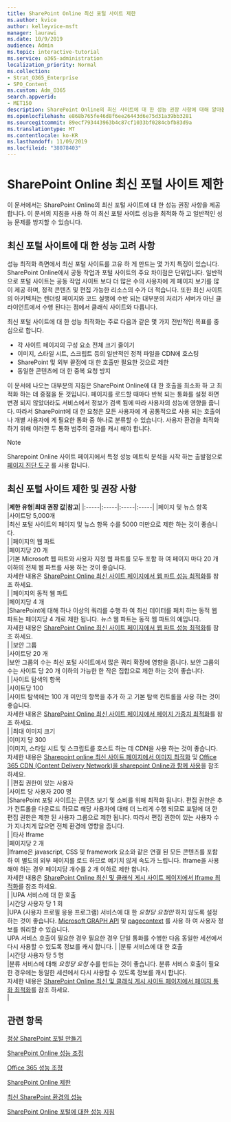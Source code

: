```yaml
---
title: SharePoint Online 최신 포털 사이트 제한
ms.author: kvice
author: kelleyvice-msft
manager: laurawi
ms.date: 10/9/2019
audience: Admin
ms.topic: interactive-tutorial
ms.service: o365-administration
localization_priority: Normal
ms.collection:
- Strat_O365_Enterprise
- SPO_Content
ms.custom: Adm_O365
search.appverid:
- MET150
description: SharePoint Online의 최신 사이트에 대 한 성능 권장 사항에 대해 알아봅니다.
ms.openlocfilehash: e868b765fe46d8f6ee26443d6e75d31a39bb3281
ms.sourcegitcommit: 89ecf793443963b4c87cf1033bf0284cbfb83d9a
ms.translationtype: MT
ms.contentlocale: ko-KR
ms.lasthandoff: 11/09/2019
ms.locfileid: "38078403"
---
```

# <a name="sharepoint-online-modern-portal-site-limits"></a>SharePoint Online 최신 포털 사이트 제한

이 문서에서는 SharePoint Online의 최신 포털 사이트에 대 한 성능 권장 사항을 제공 합니다. 이 문서의 지침을 사용 하 여 최신 포털 사이트 성능을 최적화 하 고 일반적인 성능 문제를 방지할 수 있습니다.

## <a name="performance-considerations-for-modern-portal-sites"></a>최신 포털 사이트에 대 한 성능 고려 사항

성능 최적화 측면에서 최신 포털 사이트를 고유 하 게 만드는 몇 가지 특징이 있습니다. SharePoint Online에서 공동 작업과 포털 사이트의 주요 차이점은 단위입니다. 일반적으로 포털 사이트는 공동 작업 사이트 보다 더 많은 수의 사용자에 게 페이지 보기를 많이 제공 하며, 정적 콘텐츠 및 편집 가능한 리소스의 수가 더 적습니다. 또한 최신 사이트의 아키텍처는 렌더링 페이지와 코드 실행에 수반 되는 대부분의 처리가 서버가 아닌 클라이언트에서 수행 된다는 점에서 클래식 사이트와 다릅니다.

최신 포털 사이트에 대 한 성능 최적화는 주로 다음과 같은 몇 가지 전반적인 목표를 중심으로 합니다.

- 각 사이트 페이지의 구성 요소 전체 크기 줄이기
- 이미지, 스타일 시트, 스크립트 등의 일반적인 정적 파일을 CDN에 호스팅
- SharePoint 및 외부 끝점에 대 한 호출만 필요한 것으로 제한
- 동일한 콘텐츠에 대 한 중복 요청 방지

이 문서에 나오는 대부분의 지침은 SharePoint Online에 대 한 호출을 최소화 하 고 최적화 하는 데 중점을 둔 것입니다. 페이지를 로드할 때마다 반복 되는 통화를 설정 하면 변경 되지 않았더라도 서비스에서 정보가 검색 됨에 따라 사용자의 성능에 영향을 줍니다. 따라서 SharePoint에 대 한 요청은 모든 사용자에 게 공통적으로 사용 되는 호출이 나 개별 사용자에 게 필요한 통화 중 하나로 분류할 수 있습니다. 사용자 환경을 최적화 하기 위해 이러한 두 통화 범주의 결과를 캐시 해야 합니다.

>[!NOTE]
>Sharepoint Online 사이트 페이지에서 특정 성능 메트릭 분석을 시작 하는 출발점으로 [페이지 진단 도구](https://aka.ms/perftool) 를 사용 합니다.

## <a name="modern-portal-site-limits-and-recommendations"></a>최신 포털 사이트 제한 및 권장 사항

|**제한 유형**|**최대 권장 값**|**참고**|
|:-----|:-----|:-----|:-----|
|페이지 및 뉴스 항목  <br/> |사이트당 5,000개  <br/> |최신 포털 사이트의 페이지 및 뉴스 항목 수를 5000 미만으로 제한 하는 것이 좋습니다.  <br/> |
|페이지의 웹 파트  <br/> |페이지당 20 개  <br/> |기본 Microsoft 웹 파트와 사용자 지정 웹 파트를 모두 포함 하 여 페이지 마다 20 개 이하의 전체 웹 파트를 사용 하는 것이 좋습니다. <br/> 자세한 내용은 [SharePoint Online 최신 사이트 페이지에서 웹 파트 성능 최적화](modern-web-part-optimization.md)를 참조 하세요.  <br/> |
|페이지의 동적 웹 파트  <br/> |페이지당 4 개  <br/> |SharePoint에 대해 하나 이상의 쿼리를 수행 하 여 최신 데이터를 페치 하는 동적 웹 파트는 페이지당 4 개로 제한 됩니다. _뉴스_ 웹 파트는 동적 웹 파트의 예입니다. <br/> 자세한 내용은 [SharePoint Online 최신 사이트 페이지에서 웹 파트 성능 최적화](modern-web-part-optimization.md)를 참조 하세요.    <br/> |
|보안 그룹  <br/> |사이트당 20 개  <br/> |보안 그룹의 수는 최신 포털 사이트에서 많은 쿼리 확장에 영향을 줍니다. 보안 그룹의 수는 사이트 당 20 개 이하의 가능한 한 작은 집합으로 제한 하는 것이 좋습니다.  <br/> |
|사이트 탐색의 항목  <br/> |사이트당 100  <br/> |사이트 탐색에는 100 개 미만의 항목을 추가 하 고 기본 탐색 컨트롤을 사용 하는 것이 좋습니다.  <br/> 자세한 내용은 [SharePoint Online 최신 사이트 페이지에서 페이지 가중치 최적화](modern-page-weight-optimization.md)를 참조 하세요. <br/> |
|최대 이미지 크기  <br/> |이미지 당 300  <br/> |이미지, 스타일 시트 및 스크립트를 호스트 하는 데 CDN을 사용 하는 것이 좋습니다. <br/>자세한 내용은 [Sharepoint online 최신 사이트 페이지에서 이미지 최적화](modern-image-optimization.md) 및 [Office 365 CDN (Content Delivery Network)을 sharepoint Online과 함께 사용](use-office-365-cdn-with-spo.md)을 참조 하세요.  <br/> |
|편집 권한이 있는 사용자  <br/> |사이트 당 사용자 200 명  <br/> |SharePoint 포털 사이트는 콘텐츠 보기 및 소비를 위해 최적화 됩니다. 편집 권한은 추가 컨트롤을 다운로드 하므로 해당 사용자에 대해 더 느리게 수행 되므로 포털에 대 한 편집 권한은 제한 된 사용자 그룹으로 제한 됩니다. 따라서 편집 권한이 있는 사용자 수가 지나치게 많으면 전체 환경에 영향을 줍니다. <br/> |
|타사 Iframe  <br/> |페이지당 2 개  <br/> |Iframe은 javascript, CSS 및 framework 요소와 같은 연결 된 모든 콘텐츠를 포함 하 여 별도의 외부 페이지를 로드 하므로 예기치 않게 속도가 느립니다. Iframe을 사용 해야 하는 경우 페이지당 개수를 2 개 이하로 제한 합니다.<br/> 자세한 내용은 [SharePoint Online 최신 및 클래식 게시 사이트 페이지에서 Iframe 최적화](modern-iframe-optimization.md)를 참조 하세요. <br/> |
|UPA 서비스에 대 한 호출  <br/> |시간당 사용자 당 1 회  <br/> |UPA (사용자 프로필 응용 프로그램) 서비스에 대 한 _요청당 요청만_ 하지 않도록 설정 하는 것이 좋습니다. [Microsoft GRAPH API](https://docs.microsoft.com/graph/call-api) 및 [pagecontext](https://docs.microsoft.com/javascript/api/sp-page-context/pagecontext?view=sp-typescript-latest) 를 사용 하 여 사용자 정보를 쿼리할 수 있습니다.  <br/> UPA 서비스 호출이 필요한 경우 필요한 경우 단일 통화를 수행한 다음 동일한 세션에서 다시 사용할 수 있도록 정보를 캐시 합니다. |
|분류 서비스에 대 한 호출  <br/> |시간당 사용자 당 5 명  <br/> |분류 서비스에 대해 _요청당 요청_ 수를 만드는 것이 좋습니다. 분류 서비스 호출이 필요한 경우에는 동일한 세션에서 다시 사용할 수 있도록 정보를 캐시 합니다. <br/> 자세한 내용은 [SharePoint Online 최신 및 클래식 게시 사이트 페이지에서 페이지 통화 최적화](modern-page-call-optimization.md)를 참조 하세요. <br/> |

## <a name="related-topics"></a>관련 항목

[정상 SharePoint 포털 만들기](https://docs.microsoft.com/sharepoint/portal-health)

[SharePoint Online 성능 조정](tune-sharepoint-online-performance.md)

[Office 365 성능 조정](tune-office-365-performance.md)

[SharePoint Online 제한](https://docs.microsoft.com/office365/servicedescriptions/sharepoint-online-service-description/sharepoint-online-limits)

[최신 SharePoint 환경의 성능](https://docs.microsoft.com/sharepoint/modern-experience-performance)

[SharePoint Online 포털에 대한 성능 지침](https://docs.microsoft.com/sharepoint/dev/solution-guidance/portal-performance)
